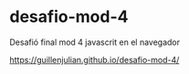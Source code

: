 # desafio-mod-4

Desafió final mod 4 javascrit en el navegador

https://guillenjulian.github.io/desafio-mod-4/
